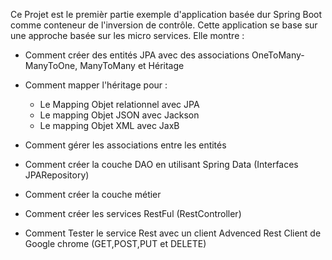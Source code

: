 Ce Projet est le premièr partie  exemple d'application basée dur Spring Boot comme conteneur de l'inversion de contrôle. Cette application se base sur une approche basée sur les micro services. Elle montre :

- Comment créer des entités JPA avec des associations OneToMany-ManyToOne, ManyToMany et Héritage

- Comment mapper l'héritage pour :
     - Le Mapping Objet relationnel avec JPA
     - Le mapping Objet JSON avec Jackson
     - Le mapping Objet XML avec JaxB

- Comment gérer les associations entre les entités

- Comment créer la couche DAO en utilisant Spring Data (Interfaces JPARepository) 

- Comment créer la couche métier

- Comment créer les services RestFul (RestController)

- Comment Tester le service Rest avec un client Advenced Rest Client de Google chrome (GET,POST,PUT et DELETE)